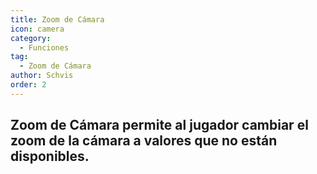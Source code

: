 ```yaml
---
title: Zoom de Cámara
icon: camera
category:
  - Funciones
tag:
  - Zoom de Cámara
author: Schvis
order: 2
---
```


## Zoom de Cámara permite al jugador cambiar el zoom de la cámara a valores que no están disponibles.

